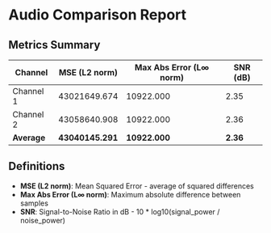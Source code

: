 # Audio Comparison Report

## Metrics Summary

| Channel | MSE (L2 norm) | Max Abs Error (L∞ norm) | SNR (dB) |
|---------|---------------|--------------------------|----------|
| Channel 1 | 43021649.674 | 10922.000 | 2.35 |
| Channel 2 | 43058640.908 | 10922.000 | 2.36 |
| **Average** | **43040145.291** | **10922.000** | **2.36** |

## Definitions

- **MSE (L2 norm)**: Mean Squared Error - average of squared differences
- **Max Abs Error (L∞ norm)**: Maximum absolute difference between samples
- **SNR**: Signal-to-Noise Ratio in dB - 10 * log10(signal_power / noise_power)
